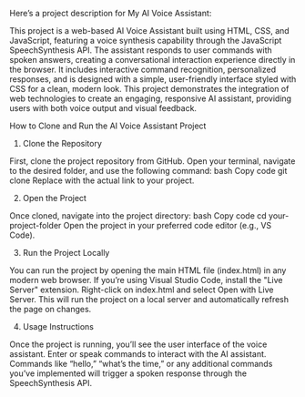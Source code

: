 Here’s a project description for My AI Voice Assistant:

This project is a web-based AI Voice Assistant built using HTML, CSS, and JavaScript, featuring a voice synthesis capability through the JavaScript SpeechSynthesis API. The assistant responds to user commands with spoken answers, creating a conversational interaction experience directly in the browser. It includes interactive command recognition, personalized responses, and is designed with a simple, user-friendly interface styled with CSS for a clean, modern look. This project demonstrates the integration of web technologies to create an engaging, responsive AI assistant, providing users with both voice output and visual feedback.

How to Clone and Run the AI Voice Assistant Project
1. Clone the Repository

First, clone the project repository from GitHub. Open your terminal, navigate to the desired folder, and use the following command:
bash
Copy code
git clone <repository-url>
Replace <repository-url> with the actual link to your project.



2. Open the Project

Once cloned, navigate into the project directory:
bash
Copy code
cd your-project-folder
Open the project in your preferred code editor (e.g., VS Code).



3. Run the Project Locally

You can run the project by opening the main HTML file (index.html) in any modern web browser.
If you’re using Visual Studio Code, install the "Live Server" extension. Right-click on index.html and select Open with Live Server. This will run the project on a local server and automatically refresh the page on changes.





4. Usage Instructions

Once the project is running, you’ll see the user interface of the voice assistant.
Enter or speak commands to interact with the AI assistant.
Commands like “hello,” “what’s the time,” or any additional commands you’ve implemented will trigger a spoken response through the SpeechSynthesis API.
